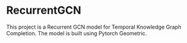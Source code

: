 # RecurrentGCN
This project is a Recurrent GCN model for Temporal Knowledge Graph Completion.
The model is built using Pytorch Geometric.
